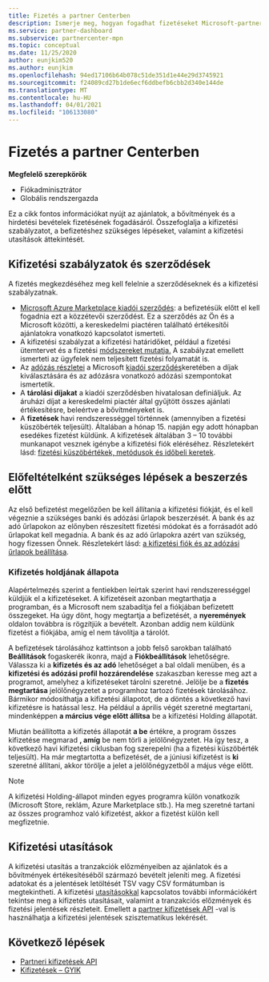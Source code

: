 ```yaml
---
title: Fizetés a partner Centerben
description: Ismerje meg, hogyan fogadhat fizetéseket Microsoft-partnerként, például kereskedelmi Piactéri ajánlatokon, ösztönző programokon és a Cloud Solution Provider programon keresztül. Magában foglalja a kifizetési szabályzatot, a kifizetés megtartásának állapotát és a kifizetési utasításokat.
ms.service: partner-dashboard
ms.subservice: partnercenter-mpn
ms.topic: conceptual
ms.date: 11/25/2020
author: eunjkim520
ms.author: eunjkim
ms.openlocfilehash: 94ed17106b64b078c51de351d1e44e29d3745921
ms.sourcegitcommit: f24089cd27b1de6ecf6ddbefb6cbb2d340e144de
ms.translationtype: MT
ms.contentlocale: hu-HU
ms.lasthandoff: 04/01/2021
ms.locfileid: "106133080"
---
```

# <a name="getting-paid-in-partner-center"></a>Fizetés a partner Centerben

**Megfelelő szerepkörök**

- Fiókadminisztrátor
- Globális rendszergazda

Ez a cikk fontos információkat nyújt az ajánlatok, a bővítmények és a hirdetési bevételek fizetésének fogadásáról. Összefoglalja a kifizetési szabályzatot, a befizetéshez szükséges lépéseket, valamint a kifizetési utasítások áttekintését.

## <a name="payout-policies-and-agreements"></a>Kifizetési szabályzatok és szerződések

A fizetés megkezdéséhez meg kell felelnie a szerződéseknek és a kifizetési szabályzatnak.

- [Microsoft Azure Marketplace kiadói szerződés](https://go.microsoft.com/fwlink/p/?LinkID=699560): a befizetésük előtt el kell fogadnia ezt a közzétevői szerződést. Ez a szerződés az Ön és a Microsoft közötti, a kereskedelmi piactéren található értékesítői ajánlatokra vonatkozó kapcsolatot ismerteti.
- A kifizetési szabályzat a kifizetési határidőket, például a fizetési ütemtervet és a fizetési [módszereket mutatja.](payout-policy-details.md) A szabályzat emellett ismerteti az ügyfelek nem teljesített fizetési folyamatát is.
- Az [adózás részletei](tax-details-marketplace.md) a Microsoft [kiadói szerződés](https://go.microsoft.com/fwlink/p/?LinkID=699560)keretében a díjak kiválasztására és az adózásra vonatkozó adózási szempontokat ismertetik.
- A **tárolási díjakat** a kiadói szerződésben hivatalosan definiáljuk. Az áruházi díjat a kereskedelmi piactér által gyűjtött összes ajánlati értékesítésre, beleértve a bővítményeket is.
- A **fizetések** havi rendszerességgel történnek (amennyiben a fizetési küszöbérték teljesült). Általában a hónap 15. napján egy adott hónapban esedékes fizetést küldünk. A kifizetések általában 3 – 10 további munkanapot vesznek igénybe a kifizetési fiók eléréséhez. Részletekért lásd: [fizetési küszöbértékek, metódusok és időbeli keretek](payment-thresholds-methods-timeframes.md).

## <a name="prerequisite-steps-before-getting-paid"></a>Előfeltételként szükséges lépések a beszerzés előtt

Az első befizetést megelőzően be kell állítania a kifizetési fiókját, és el kell végeznie a szükséges banki és adózási űrlapok beszerzését. A bank és az adó űrlapokon az előnyben részesített fizetési módokat és a forrásadót adó űrlapokat kell megadnia. A bank és az adó űrlapokra azért van szükség, hogy fizessen Önnek. Részletekért lásd: [a kifizetési fiók és az adózási űrlapok beállítása](set-up-your-payout-account.md).

### <a name="payout-hold-status"></a>Kifizetés holdjának állapota

Alapértelmezés szerint a fentiekben leírtak szerint havi rendszerességgel küldjük el a kifizetéseket. A kifizetéseit azonban megtarthatja a programban, és a Microsoft nem szabadítja fel a fiókjában befizetett összegeket. Ha úgy dönt, hogy megtartja a befizetését, a **nyeremények** oldalon továbbra is rögzítjük a bevételt. Azonban addig nem küldünk fizetést a fiókjába, amíg el nem távolítja a tárolót.

A befizetések tárolásához kattintson a jobb felső sarokban található **Beállítások** fogaskerék ikonra, majd a **Fiókbeállítások** lehetőségre. Válassza ki a **kifizetés és az adó** lehetőséget a bal oldali menüben, és a **kifizetési és adózási profil hozzárendelése** szakaszban keresse meg azt a programot, amelyhez a kifizetéseket tárolni szeretné. Jelölje be a **fizetés megtartása** jelölőnégyzetet a programhoz tartozó fizetések tárolásához. Bármikor módosíthatja a kifizetési állapotot, de a döntés a következő havi kifizetésre is hatással lesz. Ha például a április végét szeretné megtartani, mindenképpen **a március vége előtt állítsa** be a kifizetési Holding állapotát.

Miután beállította a kifizetés állapotát **a be** értékre, a program összes kifizetése megmarad **, amíg** be nem törli a jelölőnégyzetet. Ha így tesz, a következő havi kifizetési ciklusban fog szerepelni (ha a fizetési küszöbérték teljesült). Ha már megtartotta a befizetését, de a júniusi kifizetést is **ki** szeretné állítani, akkor törölje a jelet a jelölőnégyzetből a május vége előtt.

>[!Note]
> A kifizetési Holding-állapot minden egyes programra külön vonatkozik (Microsoft Store, reklám, Azure Marketplace stb.). Ha meg szeretné tartani az összes programhoz való kifizetést, akkor a fizetést külön kell megfizetnie.

## <a name="payout-statements"></a>Kifizetési utasítások

A kifizetési utasítás a tranzakciók előzményeiben az ajánlatok és a bővítmények értékesítéséből származó bevételt jeleníti meg. A fizetési adatokat és a jelentések letöltését TSV vagy CSV formátumban is megtekintheti. A kifizetési [utasításokkal](payout-statement.md) kapcsolatos további információkért tekintse meg a kifizetés utasításait, valamint a tranzakciós előzmények és fizetési jelentések részleteit. Emellett a [partner kifizetések API](https://apidocs.microsoft.com/services/partnerpayouts) -val is használhatja a kifizetési jelentések szisztematikus lekérését.

## <a name="next-steps"></a>Következő lépések

- [Partneri kifizetések API](https://apidocs.microsoft.com/services/partnerpayouts)
- [Kifizetések – GYIK](payout-faq.md)
